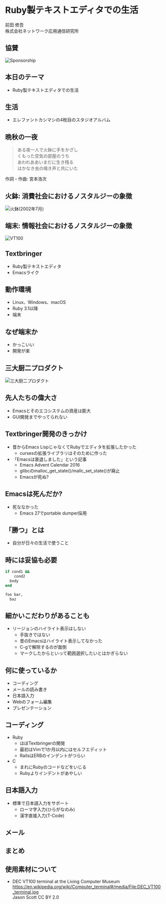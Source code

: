 # Ruby製テキストエディタでの生活

前田 修吾  
株式会社ネットワーク応用通信研究所

## 協賛

![Sponsorship](sponsorship.png)

## 本日のテーマ

* Ruby製テキストエディタでの生活

## 生活

* エレファントカシマシの4枚目のスタジオアルバム

## 晩秋の一夜

> ある夜一人で火鉢に手をかざし  
> くもった空気の部屋のうち  
> あわれああいまだに生き残る  
> はかなき虫の鳴き声と共にいた

作詞・作曲: 宮本浩次

## 火鉢: 消費社会におけるノスタルジーの象徴

![火鉢(2002年7月)](hibachi.jpg)

## 端末: 情報社会におけるノスタルジーの象徴

![VT100](DEC_VT100_terminal.jpg)

## Textbringer

* Ruby製テキストエディタ
* Emacsライク

## 動作環境

* Linux、Windows、macOS
* Ruby 3.1以降
* 端末

## なぜ端末か

* かっこいい
* 開発が楽

## 三大厨二プロダクト

![三大厨二プロダクト](sandaichuni.png)

## 先人たちの偉大さ

* Emacsとそのエコシステムの資産は膨大
* GUI開発までやってられない

## Textbringer開発のきっかけ

* 昔からEmacs LispじゃなくてRubyでエディタを拡張したかった
  * cursesの拡張ライブラリはそのために作った
* 「Emacsは衰退しました」という記事
  * Emacs Advent Calendar 2016
  * glibcのmalloc_get_state()/mallc_set_state()が廃止
  * Emacsが死ぬ?

## Emacsは死んだか?

* 死ななかった
  * Emacs 27でportable dumper採用

## 「勝つ」とは

* 自分が日々の生活で使うこと

## 時には妥協も必要

```ruby
if cond1 &&
    cond2
  body
end

foo bar,
  baz
```

## 細かいこだわりがあることも

* リージョンのハイライト表示はしない
  * 手抜きではない
  * 昔のEmacsはハイライト表示してなかった
  * C-gで解除するのが面倒
  * マークしたからといって範囲選択したいとはかぎらない

## 何に使っているか

* コーディング
* メールの読み書き
* 日本語入力
* Webのフォーム編集
* プレゼンテーション

## コーディング

* Ruby
  * ほぼTextbringerの開発
  * 最初はVimで1か月以内にはセルフエディット
  * RailsはERBのインデントがつらい
* C
  * まれにRubyのコードなどをいじる
  * Rubyよりインデントがあやしい

## 日本語入力

* 標準で日本語入力をサポート
  * ローマ字入力(ひらがなのみ)
  * 漢字直接入力(T-Code)

## メール

## まとめ

## 使用素材について

* DEC VT100 terminal at the Living Computer Museum  
  https://en.wikipedia.org/wiki/Computer_terminal#/media/File:DEC_VT100_terminal.jpg  
  Jason Scott CC BY 2.0
